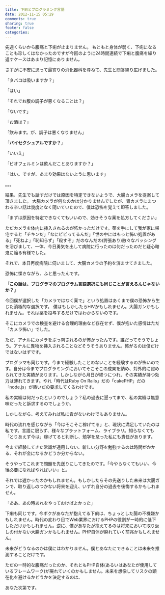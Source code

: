 ```yaml
---
title: 下痢とプログラミング言語
date: 2012-11-15 05:29
comments: true
sharing: true
footer: false
categories:
---
```


先週くらいから腹痛と下痢が止まりません。
もともと身体が弱く、下痢になることも珍しくはなかったのですが今回のように24時間連続で下痢と腹痛を繰り返すケースはあまり記憶にありません。

さすがに不安に思って最寄りの消化器科を尋ねて、先生と問答繰り広げました。

「タバコは吸いますか？」

「はい」

「それでお腹の調子が悪くなることは？」

「ないです」

「お酒は？」

「飲みます。が、調子は悪くなりません」

「**バイセクシュアルですか？**」

「いいえ」

「ビオフェルミンは飲んだことありますか？」

「はい。ですが、あまり効果はないように思います」

。。。

結果、先生でも話すだけでは原因を特定できないようで、大腸カメラを提案して頂きました。
大腸カメラが何なのかは分かりませんでしたが、胃カメラにまつわる辛い話は幾度となく聞いていたので、僕は恐怖を覚えて即答しました。

「まずは原因を特定できなくてもいいので、効きそうな薬を処方してください」

ただカメラを体内に挿入されるのが怖かっただけです。薬を手にして我が家に帰宅すると「チキンだ」「なにビビってるんだ」「世の中にはもっと怖い処置がある」「死ねよ」「恥知らず」「殺すぞ」だのなんだの(誇張あり)散々なバッシングを浴びまして、一体、今日勇気を出して病院に行ったのは何だったのだと疑心暗鬼に陥る有様でした。

それで、本日再度病院に伺いまして、大腸カメラの予約を済ませてきました。

恐怖に慄きながら、ふと思ったんです。

**「この話は、プログラマのプログラム言語選択にも同じことが言えるんじゃないか？」**

今回僕が選択した「カメラではなく薬で」という処置はあくまで僕の恐怖から生じた消極的な選択です。
僕はもしかしたらHIVかもしれません。大腸ガンかもしれません。それは薬を投与するだけではわからないのです。

そこにカメラでの検査を避ける合理的理由など存在せず、僕が抱いた感情はただ「カメラ怖い」でした。

ただ、アナルにカメラをぶっ刺されるのが怖かったんです。誰だってそうでしょう。アナルに異物を挿入されることなどそうそうありません。怖がるのは僕だけではないはずです。

プログラマも同じです。今まで経験したことのないことを経験するのが怖いのです。自分は今までプログラミングにおいてそこそこの成果を納め、対外的に認められてきた実績があります。しかしながら月日が経つにつれ、その実績が持つ効力は薄れてきます。やれ「時代はRuby On Rails」だの「cakePHP」だの「node.js」が熱いだの要求してくるわけです。

私の実績は何だったというのでしょう？私の過去に遡ってまで、私の実績は無意味だったと訴求するのでしょうか。

しかしながら、考えてみれば私に責がないわけでもありません。

時代の流れを感じながら「今はそこそこ稼げてる」と、現状に満足していたのは私です。言語に限らず、様々なプラットフォーム、ライブラリ。知らなくても「とりあえず今は」稼げてると判断し、勉学を怠った私にも責任があります。

今まで経験してきた常識が通用しない、新しい分野を勉強するのは時間がかかる、それが金になるかどうか分からない。

そうやってこれまで問題を先送りにしてきたのです。「今やらなくてもいい、今後必要になればやればいい」と。

それでは遅かったのかもしれません。もしかしたらその先送りした未来は大腸ガンで、取り返しのつかない将来を迎え、いずれ自分の過去を後悔するかもしれません。

「ああ、あの時あれをやっておけばよかった」

下痢も同じです。今ボクがあなたが抱えてる下痢は、ちょっとした腸の不機嫌かもしれません。時代の変わり目でWeb業界におけるPHPの役割が一時的に低下しただけかもしれません。逆に、僕があなたが抱えてるのは将来において取り返しの付かない大腸ガンかもしれません。PHP自体が廃れていく前兆かもしれません。

未来がどうなるのかは僕にはわかりません。僕とあなたにできることは未来を推測することだけです。

ただの一時的な腹痛だったのか、それともPHP自体(あるいはあなたが使用しているフレームワーク)が廃れていくのかもしません。未来を想像してリスクの顕在化を避けるかどうかを決定するのは、





あなた次第です。
